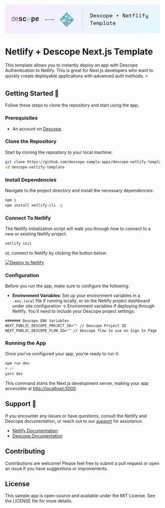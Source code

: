 <img width="1400" alt="Descope Netlify Banner" src="./netlify_template_banner.png">


# Netlify + Descope Next.js Template

This template allows you to instantly deploy an app with Descope Authentication to Netlify. This is great for Next.js developers who want to quickly create deployable applications with advanced auth methods. :zap:

## Getting Started 🚀

Follow these steps to clone the repository and start using the app.

### Prerequisites

- An account on [Descope](https://descope.com/).

### Clone the Repository

Start by cloning the repository to your local machine:

```bash
git clone https://github.com/descope-sample-apps/descope-netlify-template
cd descope-netlify-template
```

### Install Dependencies

Navigate to the project directory and install the necessary dependencies:

```bash
npm i
npm install netlify-cli -g
```

### Connect To Netlify

The Netlify initialization script will walk you through how to connect to a new or existing Netlify project.

```bash
netlify init
```
or, connect to Netlify by clicking the button below:

[![Deploy to Netlify](https://www.netlify.com/img/deploy/button.svg)](https://app.netlify.com/start/deploy?repository=https://github.com/descope-sample-apps/descope-netlify-template)

### Configuration

Before you run the app, make sure to configure the following:

- **Environment Variables**: Set up your environment variables in a `.env.local` file if running locally, or on the Netlify project dashboard under site configuration -> Environment variables if deploying through Netlify. You'll need to include your Descope project settings:

```
####### Descope ENV Variables
NEXT_PUBLIC_DESCOPE_PROJECT_ID="" // Descope Project ID
NEXT_PUBLIC_DESCOPE_FLOW_ID="" // Descope flow to use on Sign In Page
```

### Running the App

Once you've configured your app, you're ready to run it:

```bash
npm run dev
# or
yarn dev
```

This command starts the Next.js development server, making your app accessible at [http://localhost:3000](http://localhost:3000).

## Support :raised_hands:

If you encounter any issues or have questions, consult the Netlify and Descope documentation, or reach out to our [support](https://www.descope.com/contact) for assistance.

- [Netlify Documentation](https://docs.netlify.com/)
- [Descope Documentation](https://docs.descope.com/)

## Contributing

Contributions are welcome! Please feel free to submit a pull request or open an issue if you have suggestions or improvements.

## License

This sample app is open-source and available under the MIT License. See the LICENSE file for more details.
